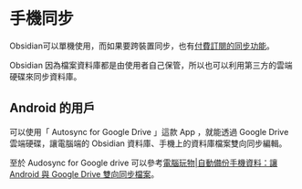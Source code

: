 
# 手機同步

Obsidian可以單機使用，而如果要跨裝置同步，也有[付費訂閱的同步功能](https://obsidian.md/sync)。

Obsidian 因為檔案資料庫都是由使用者自己保管，所以也可以利用第三方的雲端硬碟來同步資料庫。

 ## Android  的用戶
可以使用「 Autosync for Google Drive 」這款 App ，就能透過 Google Drive 雲端硬碟，讓電腦端的 Obsidian 資料庫、手機上的資料庫檔案雙向同步編輯。

至於 Audosync for Google drive 可以參考[電腦玩物|自動備份手機資料：讓 Android 與 Google Drive 雙向同步檔案](https://www.playpcesor.com/2017/03/autosync-android-google-drive.html)。